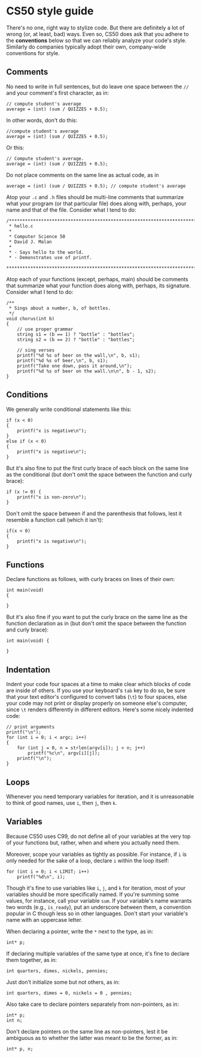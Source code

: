 # CS50 style guide

There's no one, right way to stylize code.
But there are definitely a lot of wrong (or, at least, bad) ways.
Even so, CS50 does ask that you adhere to the **conventions** below so that we can reliably analyze your code's style.
Similarly do companies typically adopt their own, company-wide conventions for style.

## Comments

No need to write in full sentences, but do leave one space between the `//` and your comment's first character, as in:

	// compute student's average
	average = (int) (sum / QUIZZES + 0.5);

In other words, don't do this:

	//compute student's average
	average = (int) (sum / QUIZZES + 0.5);

Or this:

	// Compute student's average.
	average = (int) (sum / QUIZZES + 0.5);

Do not place comments on the same line as actual code, as in

	average = (int) (sum / QUIZZES + 0.5); // compute student's average

Atop your `.c` and `.h` files should be multi-line comments that summarize what your program (or that particular file) does along with, perhaps, your name and that of the file.
Consider what I tend to do:

	/****************************************************************************
	 * hello.c
	 *
	 * Computer Science 50
	 * David J. Malan
	 *
	 * - Says hello to the world.
	 * - Demonstrates use of printf.
	 ***************************************************************************/

Atop each of your functions (except, perhaps, main) should be comments that summarize what your function does along with, perhaps, its signature.
Consider what I tend to do:

	/**
	 * Sings about a number, b, of bottles.
	 */
	void chorus(int b)
	{
	    // use proper grammar
	    string s1 = (b == 1) ? "bottle" : "bottles";
	    string s2 = (b == 2) ? "bottle" : "bottles";

	    // sing verses
	    printf("%d %s of beer on the wall,\n", b, s1);
	    printf("%d %s of beer,\n", b, s1);
	    printf("Take one down, pass it around,\n");
	    printf("%d %s of beer on the wall.\n\n", b - 1, s2);
	}

## Conditions

We generally write conditional statements like this:

    if (x < 0)
    {
        printf("x is negative\n");
    }
    else if (x < 0)
    {
        printf("x is negative\n");
    }

But it's also fine to put the first curly brace of each block on the same line as the conditional (but don't omit the space between the function and curly brace):

    if (x != 0) {
        printf("x is non-zero\n");
    }

Don't omit the space between if and the parenthesis that follows, lest it resemble a function call (which it isn't):

	if(x < 0)
	{
	    printf("x is negative\n");
	}

## Functions

Declare functions as follows, with curly braces on lines of their own:

	int main(void)
	{

	}

But it's also fine if you want to put the curly brace on the same line as the function declaration as in (but don't omit the space between the function and curly brace):

	int main(void) {

	}

## Indentation

Indent your code four spaces at a time to make clear which blocks of code are inside of others.
If you use your keyboard's `tab` key to do so, be sure that your text editor's configured to convert tabs (`\t`) to four spaces, else your code may not print or display properly on someone else's computer, since `\t` renders differently in different editors.
Here's some nicely indented code:

    // print arguments
    printf("\n");
    for (int i = 0; i < argc; i++)
    {
        for (int j = 0, n = strlen(argv[i]); j < n; j++)
            printf("%c\n", argv[i][j]);
        printf("\n");
    }

## Loops

Whenever you need temporary variables for iteration, and it is unreasonable to think of good names, use `i`, then `j`, then `k`.

## Variables

Because CS50 uses C99, do not define all of your variables at the very top of
your functions but, rather, when and where you actually need them.

Moreover, scope your variables as tightly as possible. For instance, if `i`
is only needed for the sake of a loop, declare `i` within the loop itself:

	for (int i = 0; i < LIMIT; i++)
	    printf("%d\n", i);

Though it's fine to use variables like `i`, `j`, and `k` for iteration, most
of your variables should be more specifically named. If you're summing some
values, for instance, call your variable `sum`. If your variable's name
warrants two words (e.g., `is_ready`), put an underscore between them, a
convention popular in C though less so in other languages. Don't start your
variable's name with an uppercase letter.

When declaring a pointer, write the `*` next to the type, as in:

	int* p;

If declaring multiple variables of the same type at once, it's fine to
declare them together, as in:

	int quarters, dimes, nickels, pennies;

Just don't initialize some but not others, as in:

	int quarters, dimes = 0, nickels = 0 , pennies;

Also take care to declare pointers separately from non-pointers, as in:

	int* p;
	int n;

Don't declare pointers on the same line as non-pointers, lest it be ambiguous
as to whether the latter was meant to be the former, as in:

	int* p, n;
